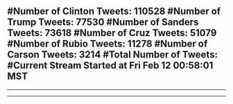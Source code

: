#Number of Clinton Tweets: 110528
#Number of Trump Tweets: 77530
#Number of Sanders Tweets: 73618
#Number of Cruz Tweets: 51079
#Number of Rubio Tweets: 11278
#Number of Carson Tweets: 3214
#Total Number of Tweets:  
#Current Stream Started at Fri Feb 12 00:58:01 MST
---
---
---
